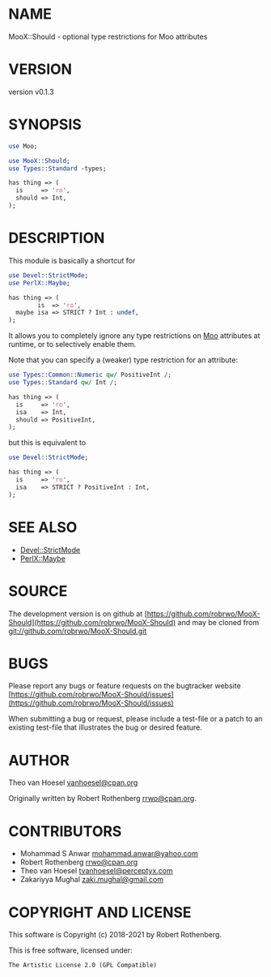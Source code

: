 # NAME

MooX::Should - optional type restrictions for Moo attributes

# VERSION

version v0.1.3

# SYNOPSIS

```perl
use Moo;

use MooX::Should;
use Types::Standard -types;

has thing => (
  is     => 'ro',
  should => Int,
);
```

# DESCRIPTION

This module is basically a shortcut for

```perl
use Devel::StrictMode;
use PerlX::Maybe;

has thing => (
        is  => 'ro',
  maybe isa => STRICT ? Int : undef,
);
```

It allows you to completely ignore any type restrictions on [Moo](https://metacpan.org/pod/Moo)
attributes at runtime, or to selectively enable them.

Note that you can specify a (weaker) type restriction for an attribute:

```perl
use Types::Common::Numeric qw/ PositiveInt /;
use Types::Standard qw/ Int /;

has thing => (
  is     => 'ro',
  isa    => Int,
  should => PositiveInt,
);
```

but this is equivalent to

```perl
use Devel::StrictMode;

has thing => (
  is     => 'ro',
  isa    => STRICT ? PositiveInt : Int,
);
```

# SEE ALSO

- [Devel::StrictMode](https://metacpan.org/pod/Devel%3A%3AStrictMode)
- [PerlX::Maybe](https://metacpan.org/pod/PerlX%3A%3AMaybe)

# SOURCE

The development version is on github at [https://github.com/robrwo/MooX-Should](https://github.com/robrwo/MooX-Should)
and may be cloned from [git://github.com/robrwo/MooX-Should.git](git://github.com/robrwo/MooX-Should.git)

# BUGS

Please report any bugs or feature requests on the bugtracker website
[https://github.com/robrwo/MooX-Should/issues](https://github.com/robrwo/MooX-Should/issues)

When submitting a bug or request, please include a test-file or a
patch to an existing test-file that illustrates the bug or desired
feature.

# AUTHOR

Theo van Hoesel <vanhoesel@cpan.org>

Originally written by Robert Rothenberg <rrwo@cpan.org>.

# CONTRIBUTORS

- Mohammad S Anwar <mohammad.anwar@yahoo.com>
- Robert Rothenberg <rrwo@cpan.org>
- Theo van Hoesel <tvanhoesel@perceptyx.com>
- Zakariyya Mughal <zaki.mughal@gmail.com>

# COPYRIGHT AND LICENSE

This software is Copyright (c) 2018-2021 by Robert Rothenberg.

This is free software, licensed under:

```
The Artistic License 2.0 (GPL Compatible)
```
